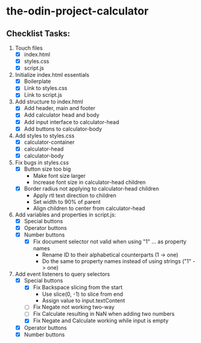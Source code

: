 # the-odin-project-calculator

## Checklist Tasks:
1. Touch files
    - [x] index.html
    - [x] styles.css
    - [x] script.js

2. Initialize index.html essentials
    - [x] Boilerplate
    - [x] Link to styles.css
    - [x] Link to script.js

3. Add structure to index.html
    - [x] Add header, main and footer
    - [x] Add calculator head and body
    - [x] Add input interface to calculator-head
    - [x] Add buttons to calculator-body

4. Add styles to styles.css
    - [x] calculator-container
    - [x] calculator-head
    - [x] calculator-body

5. Fix bugs in styles.css
    - [x] Button size too big
        - Make font size larger
        - Increase font size in calculator-head children
    - [x] Border radius not applying to calculator-head children
        - Apply rtl text direction to children
        - Set width to 90% of parent
        - Align children to center from calculator-head

6. Add variables and properties in script.js:
    - [x] Special buttons
    - [x] Operator buttons
    - [x] Number buttons
        - [x] Fix document selector not valid when using "1" ... as property names
            - Rename ID to their alphabetical counterparts (1 -> one)
            - Do the same to property names instead of using strings ("1" -> one)

7. Add event listeners to query selectors
    - [x] Special buttons
        - [x] Fix Backspace slicing from the start
            - Use slice(0, -1) to slice from end
            - Assign value to input.textContent
        - [ ] Fix Negate not working two-way
        - [ ] Fix Calculate resulting in NaN when adding two numbers
        - [x] Fix Negate and Calculate working while input is empty
    - [x] Operator buttons
    - [x] Number buttons